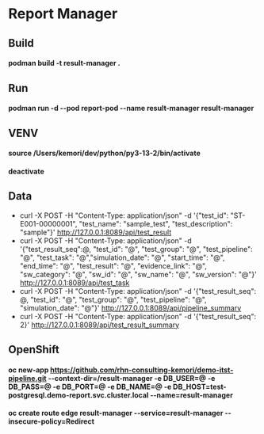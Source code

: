 # Report Manager
## Build
#### podman build -t result-manager .
## Run
#### podman run -d --pod report-pod --name result-manager result-manager
## VENV
#### source /Users/kemori/dev/python/py3-13-2/bin/activate
#### deactivate
## Data
* curl -X POST -H "Content-Type: application/json" -d '{"test_id": "ST-E001-00000001", "test_name": "sample_test", "test_description": "sample"}' http://127.0.0.1:8089/api/test_result
* curl -X POST -H "Content-Type: application/json" -d '{"test_result_seq":@, "test_id": "@", "test_group": "@", "test_pipeline": "@", "test_task": "@","simulation_date": "@", "start_time": "@", "end_time": "@", "test_result": "@", "evidence_link": "@", "sw_category": "@", "sw_id": "@", "sw_name": "@", "sw_version": "@"}' http://127.0.0.1:8089/api/test_task
* curl -X POST -H "Content-Type: application/json" -d '{"test_result_seq": @, "test_id": "@", "test_group": "@", "test_pipeline": "@", "simulation_date": "@"}' http://127.0.0.1:8089/api/pipeline_summary
* curl -X POST -H "Content-Type: application/json" -d '{"test_result_seq": 2}' http://127.0.0.1:8089/api/test_result_summary
## OpenShift
#### oc new-app https://github.com/rhn-consulting-kemori/demo-itst-pipeline.git --context-dir=/result-manager -e DB_USER=@ -e DB_PASS=@ -e DB_PORT=@ -e DB_NAME=@ -e DB_HOST=test-postgresql.demo-report.svc.cluster.local --name=result-manager
#### oc create route edge result-manager --service=result-manager --insecure-policy=Redirect